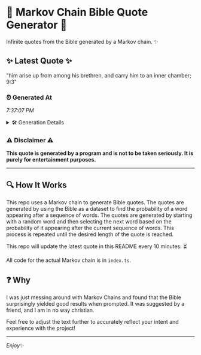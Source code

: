 # 📖 Markov Chain Bible Quote Generator 📖

Infinite quotes from the Bible generated by a Markov chain. ✨

## ✨ Latest Quote ✨
"him arise up from among his brethren, and carry him to an inner chamber; 9:3"

### ⏰ Generated At
*7:37:07 PM*

<details>
    <summary>🛠️ Generation Details</summary>
    <p>
        <strong>🌱 Seed:</strong> him<br>
        <strong>🔄 Iterations:</strong> 14<br>
        <strong>📜 Context History:</strong><br>[ him ]: arise<br>[ him, arise ]: up<br>[ him, arise, up ]: from<br>[ him, arise, up, from ]: among<br>[ him, arise, up, from, among ]: his<br>[ him, arise, up, from, among, his ]: brethren,<br>[ arise, up, from, among, his, brethren, ]: and<br>[ up, from, among, his, brethren,, and ]: carry<br>[ from, among, his, brethren,, and, carry ]: him<br>[ among, his, brethren,, and, carry, him ]: to<br>[ his, brethren,, and, carry, him, to ]: an<br>[ brethren,, and, carry, him, to, an ]: inner<br>[ and, carry, him, to, an, inner ]: chamber;<br>[ carry, him, to, an, inner, chamber; ]: 9:3<br>
    </p>
</details>

### ⚠️ Disclaimer ⚠️
**This quote is generated by a program and is not to be taken seriously. It is purely for entertainment purposes.**

---

## 🔍 How It Works

This repo uses a Markov chain to generate Bible quotes. The quotes are generated by using the Bible as a dataset to find the probability of a word appearing after a sequence of words. The quotes are generated by starting with a random word and then selecting the next word based on the probability of it appearing after the current sequence of words. This process is repeated until the desired length of the quote is reached.

This repo will update the latest quote in this README every 10 minutes. ⏳

All code for the actual Markov chain is in `index.ts`.

## ❓ Why

I was just messing around with Markov Chains and found that the Bible surprisingly yielded good results when prompted. 
It was suggested by a friend, and I am in no way christian.

Feel free to adjust the text further to accurately reflect your intent and experience with the project!

---

*Enjoy*✨
